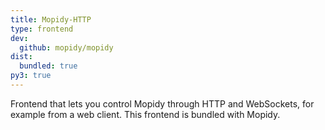 ```yaml
---
title: Mopidy-HTTP
type: frontend
dev:
  github: mopidy/mopidy
dist:
  bundled: true
py3: true
---
```


Frontend that lets you control Mopidy through HTTP and WebSockets,
for example from a web client.
This frontend is bundled with Mopidy.
